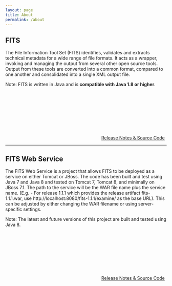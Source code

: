 ```yaml
---
layout: page
title: About
permalink: /about
---
```


<div markdown="1">
<h2>FITS</h2>

The File Information Tool Set (FITS) identifies, validates and extracts technical metadata for a wide range of file formats. It acts as a wrapper, invoking and managing the output from several other open source tools. Output from these tools are converted into a common format, compared to one another and consolidated into a single XML output file. 

Note: FITS is written in Java and is **compatible with Java 1.8 or higher**.

<p><a class="page-link" href="https://github.com/harvard-lts/fits/releases"><svg class="svg-icon"><use xlink:href="/fits/assets/minima-social-icons.svg#github"></use></svg>Release Notes & Source Code</a></p>
</div>

---

<div markdown="1">
<h2>FITS Web Service</h2>

The FITS Web Service is a project that allows FITS to be deployed as a service on either Tomcat or JBoss. The code has been built and test using Java 7 and Java 8 and tested on Tomcat 7, Tomcat 8, and minimally on JBoss 7.1. The path to the service will be the WAR file name plus the service name. (E.g. - For release 1.1.1 which provides the release artifact fits-1.1.1.war, use http://localhost:8080/fits-1.1.1/examine/ as the base URL). This can be adjusted by either changing the WAR filename or using server-specific settings.

Note: The latest and future versions of this project are built and tested using Java 8. 

<p><a class="page-link" href="https://github.com/harvard-lts/FITSservlet/releases"><svg class="svg-icon"><use xlink:href="/fits/assets/minima-social-icons.svg#github"></use></svg>Release Notes & Source Code</a></p>
</div>